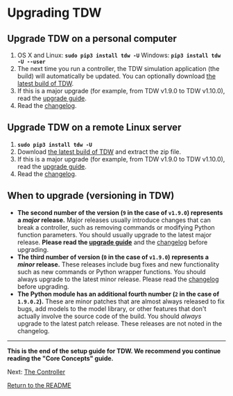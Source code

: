 # Upgrading TDW

## Upgrade TDW on a personal computer

1. OS X and Linux: **`sudo pip3 install tdw -U`** Windows: **`pip3 install tdw -U --user`**
2. The next time you run a controller, the TDW simulation application (the build) will automatically be updated. You can optionally download [the latest build of TDW](https://github.com/threedworld-mit/tdw/releases/latest/).
3. If this is a major upgrade (for example, from TDW v1.9.0 to TDW v1.10.0), read the [upgrade guide](../upgrade_guides/v1.7_to_v1.8.md).
4. Read the [changelog](../changelog.md).

## Upgrade TDW on a remote Linux server

1. **`sudo pip3 install tdw -U`**
2. Download [the latest build of TDW](https://github.com/threedworld-mit/tdw/releases/latest/) and extract the zip file.
3. If this is a major upgrade (for example, from TDW v1.9.0 to TDW v1.10.0), read the [upgrade guide](../upgrade_guides/v1.7_to_v1.8.md).
4. Read the [changelog](../changelog.md).

## When to upgrade (versioning in TDW)

- **The second number of the version (`9` in the case of `v1.9.0`) represents a *major* release.** Major releases usually introduce changes that can break a controller, such as removing commands or modifying Python function parameters. You should usually upgrade to the latest major release. **Please read the [upgrade guide](../../upgrade_guides/v1.8_to_v1.9.md)** and the [changelog](../changelog.md) before upgrading.
- **The third number of version (`0` in the case of `v1.9.0`) represents a *minor* release.** These releases include bug fixes and new functionality such as new commands or Python wrapper functions. You should always upgrade to the latest minor release. Please read the [changelog](../changelog.md) before upgrading.
- **The Python module has an additional fourth number (`2` in the case of `1.9.0.2`).** These are minor patches that are almost always released to fix bugs, add models to the model library, or other features that don't actually involve the source code of the build. You should *always* upgrade to the latest patch release. These releases are not noted in the changelog.

***

**This is the end of the setup guide for TDW. We recommend you continue reading the "Core Concepts" guide.**

Next: [The Controller](../core_concepts/controller.md)

[Return to the README](../../README.md)

